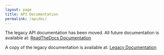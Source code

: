 ```yaml
---
layout: page
title: API Documentation
permalink: /apidoc/
---
```


The legacy API documentation has been moved. All future documentation is available at: [ReadTheDocs Documentation](https://gadgetron.readthedocs.io/en/latest/) 

A copy of the legacy documentation is available at: [Legacy  Documentation](/deprecated-apidoc/) 



